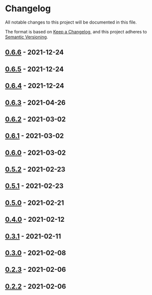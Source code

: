 # Changelog

All notable changes to this project will be documented in this file.

The format is based on [Keep a Changelog], and this project adheres to
[Semantic Versioning].

## [0.6.6] - 2021-12-24

## [0.6.5] - 2021-12-24

## [0.6.4] - 2021-12-24

## [0.6.3] - 2021-04-26

## [0.6.2] - 2021-03-02

## [0.6.1] - 2021-03-02

## [0.6.0] - 2021-03-02

## [0.5.2] - 2021-02-23

## [0.5.1] - 2021-02-23

## [0.5.0] - 2021-02-21

## [0.4.0] - 2021-02-12

## [0.3.1] - 2021-02-11

## [0.3.0] - 2021-02-08

## [0.2.3] - 2021-02-06

## [0.2.2] - 2021-02-06

[keep a changelog]: https://keepachangelog.com/en/1.0.0/
[semantic versioning]: https://semver.org/spec/v2.0.0.html
[0.6.6]: https://github.com/sylc/dkill/compare/0.6.5...0.6.6
[0.6.5]: https://github.com/sylc/dkill/compare/0.6.4...0.6.5
[0.6.4]: https://github.com/sylc/dkill/compare/0.6.3...0.6.4
[0.6.3]: https://github.com/sylc/dkill/compare/0.6.2...0.6.3
[0.6.2]: https://github.com/sylc/dkill/compare/0.6.1...0.6.2
[0.6.1]: https://github.com/sylc/dkill/compare/0.6.0...0.6.1
[0.6.0]: https://github.com/sylc/dkill/compare/0.5.2...0.6.0
[0.5.2]: https://github.com/sylc/dkill/compare/0.5.1...0.5.2
[0.5.1]: https://github.com/sylc/dkill/compare/0.5.0...0.5.1
[0.5.0]: https://github.com/sylc/dkill/compare/0.4.0...0.5.0
[0.4.0]: https://github.com/sylc/dkill/compare/0.3.1...0.4.0
[0.3.1]: https://github.com/sylc/dkill/compare/0.3.0...0.3.1
[0.3.0]: https://github.com/sylc/dkill/compare/0.2.3...0.3.0
[0.2.3]: https://github.com/sylc/dkill/compare/0.2.2...0.2.3
[0.2.2]: https://github.com/sylc/dkill/compare/0.2.2
